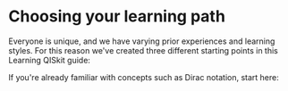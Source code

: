 # Choosing your learning path

Everyone is unique, and we have varying prior experiences and learning styles. For this reason we've created three different starting points in this Learning QISkit guide:

If you're already familiar with concepts such as Dirac notation, start here: 

